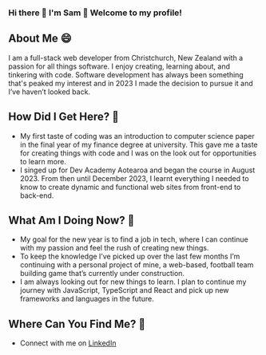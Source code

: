 ### Hi there 👋 I'm Sam 👋 Welcome to my profile!

## About Me 😄
I am a full-stack web developer from Christchurch, New Zealand with a passion for all things software. I enjoy creating, learning about, and tinkering with code. Software development has always been something that's peaked my interest and in 2023 I made the decision to pursue it and I’ve haven’t looked back.

## How Did I Get Here? 🤔
- My first taste of coding was an introduction to computer science paper in the final year of my finance degree at university. This gave me a taste for creating things with code and I was on the look out for opportunities to learn more.
- I singed up for Dev Academy Aotearoa and began the course in August 2023. From then until December 2023, I learnt everything I needed to know to create dynamic and functional web sites from front-end to back-end.

## What Am I Doing Now? 🤔
- My goal for the new year is to find a job in tech, where I can continue with my passion and feel the rush of creating new things.
- To keep the knowledge I’ve picked up over the last few months I’m continuing with a personal project of mine, a web-based, football team building game that’s currently under construction.
- I am always looking out for new things to learn. I plan to continue my journey with JavaScript, TypeScript and React and pick up new frameworks and languages in the future.

## Where Can You Find Me? 🤔
- Connect with me on  [LinkedIn](https://www.linkedin.com/in/sam-mcphail-nz/)

<!--
**sam-mcphail/sam-mcphail** is a ✨ _special_ ✨ repository because its `README.md` (this file) appears on your GitHub profile.

Here are some ideas to get you started:

- 🔭 I’m currently working on ...
- 🌱 I’m currently learning ...
- 👯 I’m looking to collaborate on ...
- 🤔 I’m looking for help with ...
- 💬 Ask me about ...
- 📫 How to reach me: ...
- 😄 Pronouns: ...
- ⚡ Fun fact: ...
-->
